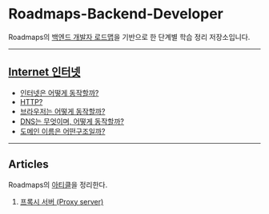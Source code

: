 # Roadmaps-Backend-Developer
Roadmaps의 [백엔드 개발자 로드맵](https://roadmap.sh/backend)을 기반으로 한 단계별 학습 정리 저장소입니다.

---
## [Internet 인터넷](roadmap/internet/Internet.md)

- [인터넷은 어떻게 동작할까?](roadmap/internet/How_dose_the_internet_work.md)
- [HTTP?](roadmap/internet/What_is_HTTP.md)
- [브라우저는 어떻게 동작할까?](roadmap/internet/Browsers_and_how_they_work.md)
- [DNS는 무엇이며, 어떻게 동작할까?](roadmap/internet/DNS_and_how_it_works.md)
- [도메인 이름은 어떤구조일까?](roadmap/internet/What_is_Domain_Name.md)


---
## Articles
Roadmaps의 [아티클](https://roadmap.sh/guides)을 정리한다.
1. [프록시 서버 (Proxy server)](articles/Proxy_Server.md)
